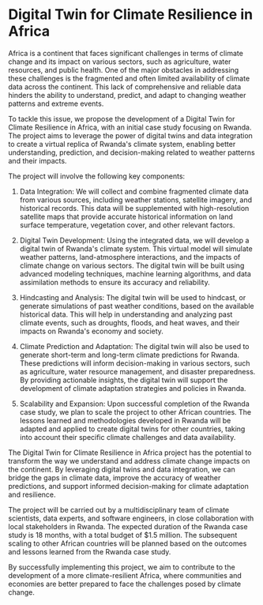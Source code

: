 # Digital Twin for Climate Resilience in Africa

Africa is a continent that faces significant challenges in terms of climate change and its impact on various sectors, such as agriculture, water resources, and public health. One of the major obstacles in addressing these challenges is the fragmented and often limited availability of climate data across the continent. This lack of comprehensive and reliable data hinders the ability to understand, predict, and adapt to changing weather patterns and extreme events.

To tackle this issue, we propose the development of a Digital Twin for Climate Resilience in Africa, with an initial case study focusing on Rwanda. The project aims to leverage the power of digital twins and data integration to create a virtual replica of Rwanda's climate system, enabling better understanding, prediction, and decision-making related to weather patterns and their impacts.

The project will involve the following key components:

  1. Data Integration: We will collect and combine fragmented climate data from various sources, including weather stations, satellite imagery, and historical records. This data will be supplemented with high-resolution satellite maps that provide accurate historical information on land surface temperature, vegetation cover, and other relevant factors.

  2. Digital Twin Development: Using the integrated data, we will develop a digital twin of Rwanda's climate system. This virtual model will simulate weather patterns, land-atmosphere interactions, and the impacts of climate change on various sectors. The digital twin will be built using advanced modeling techniques, machine learning algorithms, and data assimilation methods to ensure its accuracy and reliability.

  3. Hindcasting and Analysis: The digital twin will be used to hindcast, or generate simulations of past weather conditions, based on the available historical data. This will help in understanding and analyzing past climate events, such as droughts, floods, and heat waves, and their impacts on Rwanda's economy and society.

  4. Climate Prediction and Adaptation: The digital twin will also be used to generate short-term and long-term climate predictions for Rwanda. These predictions will inform decision-making in various sectors, such as agriculture, water resource management, and disaster preparedness. By providing actionable insights, the digital twin will support the development of climate adaptation strategies and policies in Rwanda.

  5. Scalability and Expansion: Upon successful completion of the Rwanda case study, we plan to scale the project to other African countries. The lessons learned and methodologies developed in Rwanda will be adapted and applied to create digital twins for other countries, taking into account their specific climate challenges and data availability.

The Digital Twin for Climate Resilience in Africa project has the potential to transform the way we understand and address climate change impacts on the continent. By leveraging digital twins and data integration, we can bridge the gaps in climate data, improve the accuracy of weather predictions, and support informed decision-making for climate adaptation and resilience.

The project will be carried out by a multidisciplinary team of climate scientists, data experts, and software engineers, in close collaboration with local stakeholders in Rwanda. The expected duration of the Rwanda case study is 18 months, with a total budget of $1.5 million. The subsequent scaling to other African countries will be planned based on the outcomes and lessons learned from the Rwanda case study.

By successfully implementing this project, we aim to contribute to the development of a more climate-resilient Africa, where communities and economies are better prepared to face the challenges posed by climate change.
